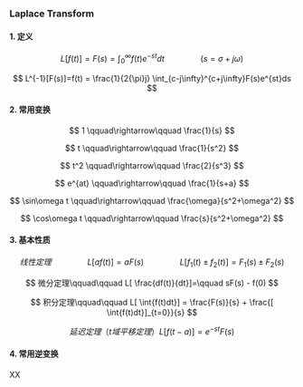 ### Laplace Transform

#### 1. 定义

$$
L[f(t)] = F(s) = \int_{0}^{\infty}f(t)e^{-st}dt
\qquad \qquad (s=\sigma + j\omega)
$$

$$
L^{-1}[F(s)]=f(t) = \frac{1}{2{\pi}j} \int_{c-j\infty}^{c+j\infty}F(s)e^{st}ds 
$$

#### 2. 常用变换


$$
1  \qquad\rightarrow\qquad    \frac{1}{s}
$$

$$
t    \qquad\rightarrow\qquad    \frac{1}{s^2}
$$

$$
t^2    \qquad\rightarrow\qquad    \frac{2}{s^3}
$$

$$
e^{at}    \qquad\rightarrow\qquad    \frac{1}{s+a}
$$

$$
\sin\omega t    \qquad\rightarrow\qquad    \frac{\omega}{s^2+\omega^2}
$$

$$
\cos\omega t \qquad\rightarrow\qquad \frac{s}{s^2+\omega^2}
$$



#### 3. 基本性质

$$
线性定理\qquad\qquad
L[af(t)]=aF(s)\qquad\qquad
L[f_1(t)±f_2(t)]=F_1(s)±F_2(s)
$$

$$
微分定理\qquad\qquad
L[ \frac{df(t)}{dt}]=\qquad sF(s) - f(0)
$$

$$
积分定理\qquad\qquad
L[ \int{f(t)dt}] = \frac{F(s)}{s} + \frac{[ \int{f(t)dt}]_{t=0}}{s} 
$$

$$
延迟定理（t域平移定理）
L[f(t-a)]=e^{-st}F(s)
$$


#### 4. 常用逆变换





XX




